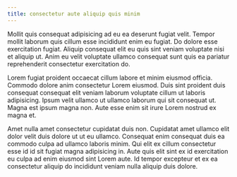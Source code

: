 ```yaml
---
title: consectetur aute aliquip quis minim
---
```


Mollit quis consequat adipisicing ad eu ea deserunt fugiat velit. Tempor mollit laborum quis cillum esse incididunt enim eu fugiat. Do dolore esse exercitation fugiat. Aliquip consequat elit eu quis sint veniam voluptate nisi et aliquip ut. Anim eu velit voluptate ullamco consequat sunt quis ea pariatur reprehenderit consectetur exercitation do.

Lorem fugiat proident occaecat cillum labore et minim eiusmod officia. Commodo dolore anim consectetur Lorem eiusmod. Duis sint proident duis consequat consequat elit veniam laborum voluptate cillum ut laboris adipisicing. Ipsum velit ullamco ut ullamco laborum qui sit consequat ut. Magna est ipsum magna non. Aute esse enim sit irure Lorem nostrud ex magna et.

Amet nulla amet consectetur cupidatat duis non. Cupidatat amet ullamco elit dolor velit duis dolore ut ut eu ullamco. Consequat enim consequat duis ea commodo culpa ad ullamco laboris minim. Qui elit ex cillum consectetur esse id id sit fugiat magna adipisicing in. Aute quis elit sint ex id exercitation eu culpa ad enim eiusmod sint Lorem aute. Id tempor excepteur et ex ea consectetur aliquip do incididunt veniam nulla aliquip duis dolore.